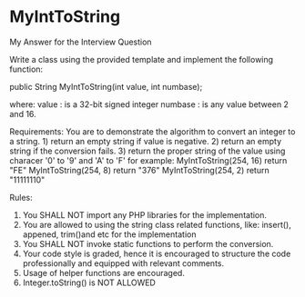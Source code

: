 # MyIntToString
My Answer for the Interview Question

Write a class using the provided template and implement the following function:

public String MyIntToString(int value, int numbase);

where:
	value 	: is a 32-bit signed integer
	numbase : is any value between 2 and 16.

Requirements:
You are to demonstrate the algorithm to convert an integer to a string.
	1) return an empty string if value is negative.
	2) return an empty string if the conversion fails.
	3) return the proper string of the value using characer '0' to '9' and 'A' to 'F'
	for example:
		MyIntToString(254, 16) return "FE"
		MyIntToString(254,  8) return "376"
		MyIntToString(254,  2) return "11111110"

Rules:
1) You SHALL NOT import any PHP libraries for the implementation.
2) You are allowed to using the string class related functions, like: insert(),
appened, trim()and etc for the implementation
3) You SHALL NOT invoke static functions to perform the conversion.
4) Your code style is graded, hence it is encouraged to structure the code professionally
and equipped with relevant comments.
5) Usage of helper functions are encouraged.
6) Integer.toString() is NOT ALLOWED
